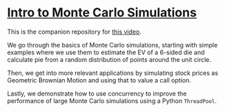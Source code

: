 # [Intro to Monte Carlo Simulations](https://youtu.be/VhNtzSVPCIc?feature=shared)

This is the companion repository for [this video](https://youtu.be/VhNtzSVPCIc?feature=shared). 

We go through the basics of Monte Carlo simulations, starting with simple examples where we use them to estimate the EV of a 6-sided die and calculate pie from a random distribution of points around the unit circle. 

Then, we get into more relevant applications by simulating stock prices as Geometric Brownian Motion and using that to value a call option. 

Lastly, we demonstrate how to use concurrency to improve the performance of large Monte Carlo simulations using a Python `ThreadPool`. 
